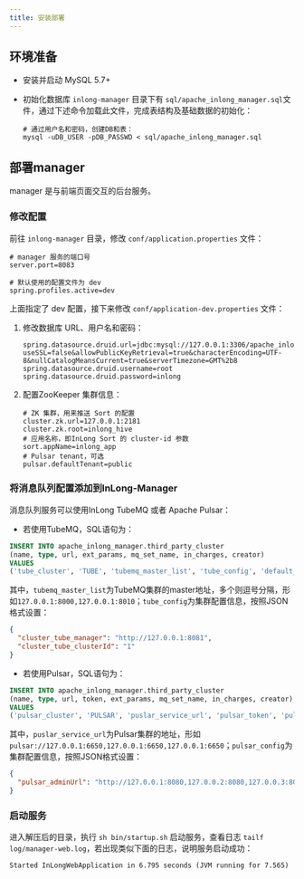 ```yaml
---
title: 安装部署
---
```


## 环境准备
- 安装并启动 MySQL 5.7+
- 初始化数据库
  `inlong-manager` 目录下有 `sql/apache_inlong_manager.sql`文件，通过下述命令加载此文件，完成表结构及基础数据的初始化：

  ```shell
  # 通过用户名和密码，创建DB和表：
  mysql -uDB_USER -pDB_PASSWD < sql/apache_inlong_manager.sql
  ```
  
## 部署manager

manager 是与前端页面交互的后台服务。

### 修改配置

前往 `inlong-manager` 目录，修改 `conf/application.properties` 文件：

```properties
# manager 服务的端口号
server.port=8083

# 默认使用的配置文件为 dev
spring.profiles.active=dev
```

上面指定了 dev 配置，接下来修改 `conf/application-dev.properties` 文件：

1) 修改数据库 URL、用户名和密码：

   ```properties
   spring.datasource.druid.url=jdbc:mysql://127.0.0.1:3306/apache_inlong_manager?useSSL=false&allowPublicKeyRetrieval=true&characterEncoding=UTF-8&nullCatalogMeansCurrent=true&serverTimezone=GMT%2b8
   spring.datasource.druid.username=root
   spring.datasource.druid.password=inlong
   ```
   
2) 配置ZooKeeper 集群信息：

   ```properties
   # ZK 集群，用来推送 Sort 的配置
   cluster.zk.url=127.0.0.1:2181
   cluster.zk.root=inlong_hive
   # 应用名称，即InLong Sort 的 cluster-id 参数
   sort.appName=inlong_app
   # Pulsar tenant，可选
   pulsar.defaultTenant=public
   ```
### 将消息队列配置添加到InLong-Manager
消息队列服务可以使用InLong TubeMQ 或者 Apache Pulsar：
- 若使用TubeMQ，SQL语句为：

```sql
INSERT INTO apache_inlong_manager.third_party_cluster 
(name, type, url, ext_params, mq_set_name, in_charges, creator)
VALUES 
('tube_cluster', 'TUBE', 'tubemq_master_list', 'tube_config', 'default_set_name', 'admin', 'admin');
```
其中，`tubemq_master_list`为TubeMQ集群的master地址，多个则逗号分隔，形如`127.0.0.1:8000,127.0.0.1:8010`；`tube_config`为集群配置信息，按照JSON格式设置：

```json
{
  "cluster_tube_manager": "http://127.0.0.1:8081",
  "cluster_tube_clusterId": "1"
}
```

- 若使用Pulsar，SQL语句为：

```sql
INSERT INTO apache_inlong_manager.third_party_cluster 
(name, type, url, token, ext_params, mq_set_name, in_charges, creator)
VALUES 
('pulsar_cluster', 'PULSAR', 'puslar_service_url', 'pulsar_token', 'pulsar_config', 'default_set_name', 'admin', 'admin');
```
其中，`puslar_service_url`为Pulsar集群的地址，形如`pulsar://127.0.0.1:6650,127.0.0.1:6650,127.0.0.1:6650`；`pulsar_config`为集群配置信息，按照JSON格式设置：

```json
{
  "pulsar_adminUrl": "http://127.0.0.1:8080,127.0.0.2:8080,127.0.0.3:8080"
}
```

### 启动服务

进入解压后的目录，执行 `sh bin/startup.sh` 启动服务，查看日志 `tailf log/manager-web.log`，若出现类似下面的日志，说明服务启动成功：

```shell
Started InLongWebApplication in 6.795 seconds (JVM running for 7.565)
```